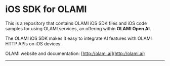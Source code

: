 # iOS SDK for OLAMI

This is a repository that contains OLAMI iOS SDK files and iOS code samples for using OLAMI services, an offering within **OLAMI Open AI**. 

The OLAMI iOS SDK makes it easy to integrate AI features with OLAMI HTTP APIs on iOS devices.

OLAMI website and documentation: [http://olami.ai](http://olami.ai)

* * *

